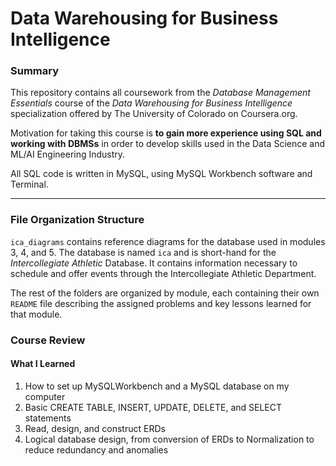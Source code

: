 
# Data Warehousing for Business Intelligence

### Summary

This repository contains all coursework from the *Database Management Essentials* course of the *Data Warehousing for Business Intelligence* specialization offered by The University of Colorado on Coursera.org.

Motivation for taking this course is **to gain more experience using SQL and working with DBMSs** in order to develop skills used in the Data Science and ML/AI Engineering Industry.

All SQL code is written in MySQL, using MySQL Workbench software and Terminal.

---

### File Organization Structure

`ica_diagrams` contains reference diagrams for the database used in modules 3, 4, and 5. The database is named `ica` and is short-hand for the *Intercollegiate Athletic* Database. It contains information necessary to schedule and offer events through the Intercollegiate Athletic Department.

The rest of the folders are organized by module, each containing their own `README` file describing the assigned problems and key lessons learned for that module.

### Course Review

#### What I Learned

1. How to set up MySQLWorkbench and a MySQL database on my computer
2. Basic CREATE TABLE, INSERT, UPDATE, DELETE, and SELECT statements
3. Read, design, and construct ERDs
4. Logical database design, from conversion of ERDs to Normalization to reduce redundancy and anomalies
